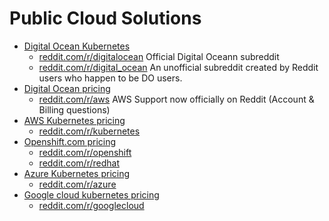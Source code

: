 # Public Cloud Solutions 
* [Digital Ocean Kubernetes](https://www.digitalocean.com/products/kubernetes/) 
  * [reddit.com/r/digitalocean](https://www.reddit.com/r/digitalocean) Official Digital Oceann subreddit
  * [reddit.com/r/digital_ocean](https://www.reddit.com/r/digital_ocean/) An unofficial subreddit created by Reddit users who happen to be DO users.
* [Digital Ocean pricing](https://www.digitalocean.com/pricing/)
  * [reddit.com/r/aws](https://www.reddit.com/r/aws) AWS Support now officially on Reddit (Account & Billing questions)
* [AWS Kubernetes pricing](https://aws.amazon.com/es/eks/pricing/)
  * [reddit.com/r/kubernetes](https://www.reddit.com/r/kubernetes)
* [Openshift.com pricing](https://www.openshift.com/products/pricing/)
  * [reddit.com/r/openshift](https://www.reddit.com/r/openshift)
  * [reddit.com/r/redhat](https://www.reddit.com/r/redhat)
* [Azure Kubernetes pricing](https://azure.microsoft.com/es-es/pricing/details/kubernetes-service/)
  * [reddit.com/r/azure](https://www.reddit.com/r/azure)
* [Google cloud kubernetes pricing](https://cloud.google.com/kubernetes-engine/pricing)
  * [reddit.com/r/googlecloud](https://www.reddit.com/r/googlecloud/)
